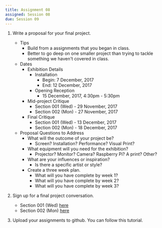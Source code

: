 ```yaml
---
title: Assignment 08
assigned: Session 08
due: Session 09
---
```


1. Write a proposal for your final project.
    - Tips
        - Build from a assignments that you began in class.
        - Better to go deep on one smaller project than trying to tackle something we haven't covered in class.
    - Dates
        - Exhibition Details
            - Installation
                - Begin: 7 December, 2017
                - End: 12 December, 2017
            - Opening Reception
                - 15 December, 2017, 4:30pm - 5:30pm
        - Mid-project Critique
            - Section 001 (Wed) - 29 November, 2017
            - Section 002 (Mon) - 27 November, 2017
        - Final Critique
            - Section 001 (Wed) - 13 December, 2017
            - Section 002 (Mon) - 18 December, 2017
    - Proposal Questions to Address
        - What will the outcome of your project be?
            - Screen? Installation? Performance? Visual Print?
        - What equipment will you need for the exhibition?
            - Projector? Monitor? Camera? Raspberry Pi? A print? Other?
        - What are your influences or inspiration?
            - Is there a specific artist or style?
        - Create a three week plan.
            - What will you have complete by week 1?
            - What will you have complete by week 2?
            - What will you have complete by week 3?

2. Sign up for a final project conversation.
    - Section 001 (Wed) [here](https://doodle.com/poll/5brptuygrkfs6m7x)
    - Section 002 (Mon) [here](https://doodle.com/poll/7bzmn628kbzbv8mv)

3. Upload your assignments to github. You can follow this tutorial.
